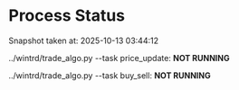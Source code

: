# Process Status

Snapshot taken at: 2025-10-13 03:44:12

../wintrd/trade_algo.py --task price_update: **NOT RUNNING**

../wintrd/trade_algo.py --task buy_sell: **NOT RUNNING**

